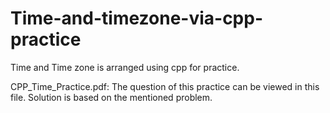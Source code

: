 # Time-and-timezone-via-cpp-practice
Time and Time zone is arranged using cpp for practice.

CPP_Time_Practice.pdf: The question of this practice can be viewed in this file. Solution is based on the mentioned problem.
